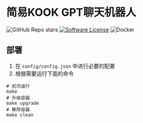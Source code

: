 # 简易KOOK GPT聊天机器人

![GitHub Repo stars](https://img.shields.io/github/stars/Nigh/gpt-kook?style=flat&color=ffaaaa)
[![Software License](https://img.shields.io/github/license/Nigh/gpt-kook)](LICENSE)
![Docker](https://img.shields.io/badge/Build_with-Docker-ffaaaa)

## 部署

1. 在 `config/config.json` 中进行必要的配置
2. 根据需要运行下面的命令

```shell
# 初次运行
make
# 升级容器
make upgrade
# 移除容器
make clean
```
